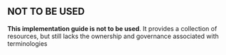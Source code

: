 
## NOT TO BE USED

**This implementation guide is not to be used**. It provides a collection of resources, but still lacks the ownership and governance associated with terminologies